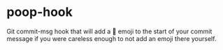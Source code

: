# poop-hook

Git commit-msg hook that will add a :poop: emoji to the start of your commit message if you were careless enough to not add an emoji there yourself.
